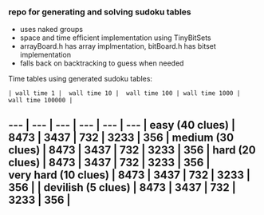 ### repo for generating and solving sudoku tables

- uses naked groups
- space and time efficient implementation using TinyBitSets
- arrayBoard.h has array implmentation, bitBoard.h has bitset implementation
- falls back on backtracking to guess when needed


Time tables using generated sudoku tables:


    | wall time 1 |  wall time 10 |  wall time 100 | wall time 1000 |  wall time 100000 |
--- | --- |  --- | --- | --- | --- |
easy (40 clues)  | 8473 | 3437 | 732 | 3233 | 356 | 
medium (30 clues)  | 8473 | 3437 | 732 | 3233 | 356 | 
hard (20 clues)      | 8473 | 3437 | 732 | 3233 | 356 |   
very hard (10 clues)  | 8473 | 3437 | 732 | 3233 | 356 | 
| devilish (5 clues)    | 8473 | 3437 | 732 | 3233 | 356 | 
---

